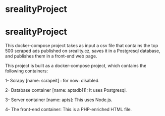 # srealityProject
# srealityProject
This  docker-compose project takes as input a csv file that contains the top 500 scraped ads published on sreality.cz, saves it in a Postgresql database, and publishes them in a front-end web page.

This project is built as a docker-compose project, which contains the following containers:

1- Scrapy [name: scrapeit] : for now: disabled.

2- Database container [name: aptsdb11]: It uses Postgresql.

3- Server container [name: apts]: This uses Node.js.

4- The front-end container: This is a PHP-enriched HTML file.

